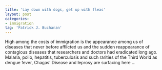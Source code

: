 ```yaml
---
title: 'Lay down with dogs, get up with fleas'
layout: post
categories:
- immigration
tag: 'Patrick J. Buchanan'
---
```


High among the costs of immigration is the appearance among us of diseases that never before afflicted us and the sudden reappearance of contagious diseases that researchers and doctors had eradicated long ago. Malaria, polio, hepatitis, tuberculosis and such rarities of the Third World as dengue fever, Chagas’ Disease and leprosy are surfacing here ...